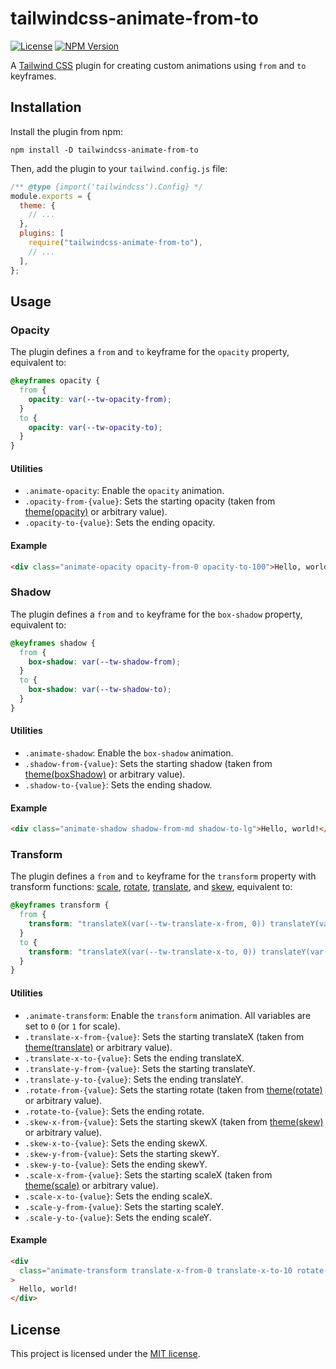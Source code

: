# tailwindcss-animate-from-to

[![License][license-badge]](LICENSE)
[![NPM Version][npm-version-badge]][npm-package]

A [Tailwind CSS](https://tailwindcss.com) plugin for creating custom animations using `from` and `to` keyframes.

## Installation

Install the plugin from npm:

```shell
npm install -D tailwindcss-animate-from-to
```

Then, add the plugin to your `tailwind.config.js` file:

```js
/** @type {import('tailwindcss').Config} */
module.exports = {
  theme: {
    // ...
  },
  plugins: [
    require("tailwindcss-animate-from-to"),
    // ...
  ],
};
```

## Usage

### Opacity

The plugin defines a `from` and `to` keyframe for the `opacity` property, equivalent to:

```css
@keyframes opacity {
  from {
    opacity: var(--tw-opacity-from);
  }
  to {
    opacity: var(--tw-opacity-to);
  }
}
```

#### Utilities

- `.animate-opacity`: Enable the `opacity` animation.
- `.opacity-from-{value}`: Sets the starting opacity (taken from [theme(opacity)](https://github.com/tailwindlabs/tailwindcss/blob/main/stubs/config.full.js#L703) or arbitrary value).
- `.opacity-to-{value}`: Sets the ending opacity.

#### Example

```html
<div class="animate-opacity opacity-from-0 opacity-to-100">Hello, world!</div>
```

### Shadow

The plugin defines a `from` and `to` keyframe for the `box-shadow` property, equivalent to:

```css
@keyframes shadow {
  from {
    box-shadow: var(--tw-shadow-from);
  }
  to {
    box-shadow: var(--tw-shadow-to);
  }
}
```

#### Utilities

- `.animate-shadow`: Enable the `box-shadow` animation.
- `.shadow-from-{value}`: Sets the starting shadow (taken from [theme(boxShadow)](https://github.com/tailwindlabs/tailwindcss/blob/main/stubs/config.full.js#L108) or arbitrary value).
- `.shadow-to-{value}`: Sets the ending shadow.

#### Example

```html
<div class="animate-shadow shadow-from-md shadow-to-lg">Hello, world!</div>
```

### Transform

The plugin defines a `from` and `to` keyframe for the `transform` property with transform functions: [scale](https://tailwindcss.com/docs/scale), [rotate](https://tailwindcss.com/docs/rotate), [translate](https://tailwindcss.com/docs/translate), and [skew](https://tailwindcss.com/docs/skew), equivalent to:

```css
@keyframes transform {
  from {
    transform: "translateX(var(--tw-translate-x-from, 0)) translateY(var(--tw-translate-y-from, 0)) rotate(var(--tw-rotate-from, 0)) skewX(var(--tw-skew-x-from, 0)) skewY(var(--tw-skew-y-from, 0)) scaleX(var(--tw-scale-x-from, 1)) scaleY(var(--tw-scale-y-from, 1))";
  }
  to {
    transform: "translateX(var(--tw-translate-x-to, 0)) translateY(var(--tw-translate-y-to, 0)) rotate(var(--tw-rotate-to, 0)) skewX(var(--tw-skew-x-to, 0)) skewY(var(--tw-skew-y-to, 0)) scaleX(var(--tw-scale-x-to, 1)) scaleY(var(--tw-scale-y-to, 1))";
  }
}
```

#### Utilities

- `.animate-transform`: Enable the `transform` animation. All variables are set to `0` (or `1` for scale).
- `.translate-x-from-{value}`: Sets the starting translateX (taken from [theme(translate)](https://github.com/tailwindlabs/tailwindcss/blob/main/stubs/config.full.js#L963) or arbitrary value).
- `.translate-x-to-{value}`: Sets the ending translateX.
- `.translate-y-from-{value}`: Sets the starting translateY.
- `.translate-y-to-{value}`: Sets the ending translateY.
- `.rotate-from-{value}`: Sets the starting rotate (taken from [theme(rotate)](https://github.com/tailwindlabs/tailwindcss/blob/main/stubs/config.full.js#L785) or arbitrary value).
- `.rotate-to-{value}`: Sets the ending rotate.
- `.skew-x-from-{value}`: Sets the starting skewX (taken from [theme(skew)](https://github.com/tailwindlabs/tailwindcss/blob/main/stubs/config.full.js#L830) or arbitrary value).
- `.skew-x-to-{value}`: Sets the ending skewX.
- `.skew-y-from-{value}`: Sets the starting skewY.
- `.skew-y-to-{value}`: Sets the ending skewY.
- `.scale-x-from-{value}`: Sets the starting scaleX (taken from [theme(scale)](https://github.com/tailwindlabs/tailwindcss/blob/main/stubs/config.full.js#L803) or arbitrary value).
- `.scale-x-to-{value}`: Sets the ending scaleX.
- `.scale-y-from-{value}`: Sets the starting scaleY.
- `.scale-y-to-{value}`: Sets the ending scaleY.

#### Example

```html
<div
  class="animate-transform translate-x-from-0 translate-x-to-10 rotate-from-0 rotate-to-360"
>
  Hello, world!
</div>
```

## License

This project is licensed under the [MIT license](LICENSE).

<!-- Badges -->

[license-badge]: https://img.shields.io/github/license/jeremy-code/tailwindcss-animate-from-to
[npm-version-badge]: https://img.shields.io/npm/v/tailwindcss-animate-from-to
[npm-package]: https://npmjs.com/package/tailwindcss-animate-from-to
